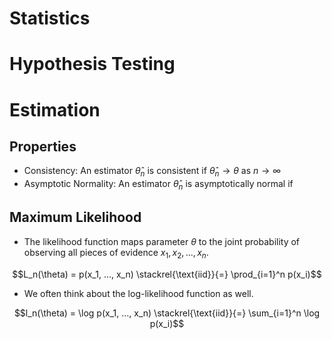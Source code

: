 Statistics
=============
# Hypothesis Testing
# Estimation
## Properties
* Consistency: An estimator $\hat{\theta}_n$ is consistent if $\hat{\theta}_n \rightarrow \theta$ as $n \rightarrow \infty$
* Asymptotic Normality: An estimator $\hat{\theta}_n$ is asymptotically normal if 
## Maximum Likelihood
* The likelihood function maps parameter $\theta$ to the joint probability of observing all pieces of evidence $x_1, x_2, ..., x_n$.
```math
L_n(\theta) = p(x_1, ..., x_n) \stackrel{\text{iid}}{=} \prod_{i=1}^n p(x_i)
```
* We often think about the log-likelihood function as well.
```math
l_n(\theta) = \log p(x_1, ..., x_n) \stackrel{\text{iid}}{=} \sum_{i=1}^n \log p(x_i)
```
